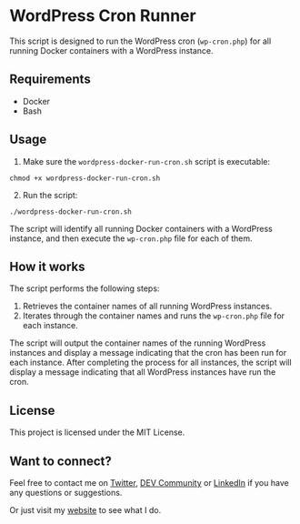 # WordPress Cron Runner

This script is designed to run the WordPress cron (`wp-cron.php`) for all running Docker containers with a WordPress instance.

## Requirements

- Docker
- Bash

## Usage

1. Make sure the `wordpress-docker-run-cron.sh` script is executable:

```
chmod +x wordpress-docker-run-cron.sh
```

2. Run the script:

```
./wordpress-docker-run-cron.sh
```

The script will identify all running Docker containers with a WordPress instance, and then execute the `wp-cron.php` file for each of them.

## How it works

The script performs the following steps:

1. Retrieves the container names of all running WordPress instances.
2. Iterates through the container names and runs the `wp-cron.php` file for each instance.

The script will output the container names of the running WordPress instances and display a message indicating that the cron has been run for each instance. After completing the process for all instances, the script will display a message indicating that all WordPress instances have run the cron.

## License

This project is licensed under the MIT License.

## Want to connect?

Feel free to contact me on [Twitter](https://twitter.com/OnlineAnto), [DEV Community](https://dev.to/antoonline/) or [LinkedIn](https://www.linkedin.com/in/anto-online) if you have any questions or suggestions.

Or just visit my [website](https://anto.online) to see what I do.
